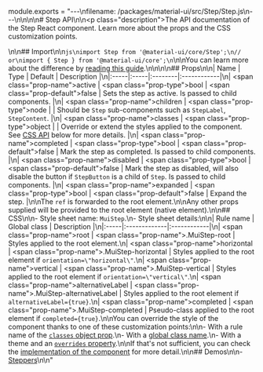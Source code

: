 module.exports = "---\nfilename: /packages/material-ui/src/Step/Step.js\n---\n\n<!--- This documentation is automatically generated, do not try to edit it. -->\n\n# Step API\n\n<p class=\"description\">The API documentation of the Step React component. Learn more about the props and the CSS customization points.</p>\n\n## Import\n\n```js\nimport Step from '@material-ui/core/Step';\n// or\nimport { Step } from '@material-ui/core';\n```\n\nYou can learn more about the difference by [reading this guide](/guides/minimizing-bundle-size/).\n\n\n\n## Props\n\n| Name | Type | Default | Description |\n|:-----|:-----|:--------|:------------|\n| <span class=\"prop-name\">active</span> | <span class=\"prop-type\">bool</span> | <span class=\"prop-default\">false</span> | Sets the step as active. Is passed to child components. |\n| <span class=\"prop-name\">children</span> | <span class=\"prop-type\">node</span> |  | Should be `Step` sub-components such as `StepLabel`, `StepContent`. |\n| <span class=\"prop-name\">classes</span> | <span class=\"prop-type\">object</span> |  | Override or extend the styles applied to the component. See [CSS API](#css) below for more details. |\n| <span class=\"prop-name\">completed</span> | <span class=\"prop-type\">bool</span> | <span class=\"prop-default\">false</span> | Mark the step as completed. Is passed to child components. |\n| <span class=\"prop-name\">disabled</span> | <span class=\"prop-type\">bool</span> | <span class=\"prop-default\">false</span> | Mark the step as disabled, will also disable the button if `StepButton` is a child of `Step`. Is passed to child components. |\n| <span class=\"prop-name\">expanded</span> | <span class=\"prop-type\">bool</span> | <span class=\"prop-default\">false</span> | Expand the step. |\n\nThe `ref` is forwarded to the root element.\n\nAny other props supplied will be provided to the root element (native element).\n\n## CSS\n\n- Style sheet name: `MuiStep`.\n- Style sheet details:\n\n| Rule name | Global class | Description |\n|:-----|:-------------|:------------|\n| <span class=\"prop-name\">root</span> | <span class=\"prop-name\">.MuiStep-root</span> | Styles applied to the root element.\n| <span class=\"prop-name\">horizontal</span> | <span class=\"prop-name\">.MuiStep-horizontal</span> | Styles applied to the root element if `orientation=\"horizontal\"`.\n| <span class=\"prop-name\">vertical</span> | <span class=\"prop-name\">.MuiStep-vertical</span> | Styles applied to the root element if `orientation=\"vertical\"`.\n| <span class=\"prop-name\">alternativeLabel</span> | <span class=\"prop-name\">.MuiStep-alternativeLabel</span> | Styles applied to the root element if `alternativeLabel={true}`.\n| <span class=\"prop-name\">completed</span> | <span class=\"prop-name\">.MuiStep-completed</span> | Pseudo-class applied to the root element if `completed={true}`.\n\nYou can override the style of the component thanks to one of these customization points:\n\n- With a rule name of the [`classes` object prop](/customization/components/#overriding-styles-with-classes).\n- With a [global class name](/customization/components/#overriding-styles-with-global-class-names).\n- With a theme and an [`overrides` property](/customization/globals/#css).\n\nIf that's not sufficient, you can check the [implementation of the component](https://github.com/Foso/material-ui/blob/master/packages/material-ui/src/Step/Step.js) for more detail.\n\n## Demos\n\n- [Steppers](/components/steppers/)\n\n"